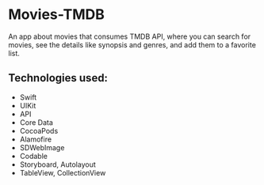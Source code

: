 # Movies-TMDB
An app about movies that consumes TMDB API, where you can search for movies, see the details like synopsis and genres, and add them to a favorite list.

## Technologies used:
- Swift
- UIKit
- API
- Core Data
- CocoaPods
- Alamofire
- SDWebImage
- Codable
- Storyboard, Autolayout
- TableView, CollectionView
